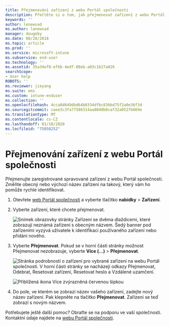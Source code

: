 ```yaml
---
title: Přejmenování zařízení z webu Portál společnosti
description: Přečtěte si o tom, jak přejmenovat zařízení z webu Portál společnosti.
keywords: ''
author: lenewsad
ms.author: lanewsad
manager: dougeby
ms.date: 08/28/2018
ms.topic: article
ms.prod: ''
ms.service: microsoft-intune
ms.subservice: end-user
ms.technology: ''
ms.assetid: 35a34ef8-efbb-4edf-88eb-a03c1b27a026
searchScope:
- User help
ROBOTS: ''
ms.reviewer: jieyang
ms.suite: ems
ms.custom: intune-enduser
ms.collection: ''
ms.openlocfilehash: 4cca8d649dbd64b0334dfbc83bbd75f2a0e36f3d
ms.sourcegitcommit: caee3c3fa77586314aa8040b0caf32a0527b669e
ms.translationtype: MT
ms.contentlocale: cs-CZ
ms.lasthandoff: 01/10/2020
ms.locfileid: "75858252"
---
```

# <a name="rename-your-device-from-the-company-portal-website"></a>Přejmenování zařízení z webu Portál společnosti

Přejmenujte zaregistrované spravované zařízení z webu Portál společnosti. Změňte obecný nebo výchozí název zařízení na takový, který vám ho pomůže rychle identifikovat.

1. Otevřete [web Portál společnosti](https://portal.manage.microsoft.com) a vyberte tlačítko __nabídky__ > __Zařízení__.  

2. Vyberte zařízení, které chcete přejmenovat.

    ![Snímek obrazovky stránky Zařízení se dvěma dlaždicemi, které zobrazují neznámá zařízení s obecným názvem. Šedý banner pod zařízeními vyzývá uživatele k identifikaci používaného zařízení nebo přidání nového.](./media/rename-reset-device-step2-1808.png)   

3. Vyberte **Přejmenovat**. Pokud se v horní části stránky možnost Přejmenovat nezobrazuje, vyberte **Více (…)**  > **Přejmenovat**.   

   ![Stránka podrobností o zařízení pro vybrané zařízení na webu Portál společnosti. V horní části stránky se nacházejí odkazy Přejmenovat, Odebrat, Resetovat zařízení, Resetovat heslo a Vzdálené uzamčení. ](./media/rename-reset-device-1808.png)   

    ![Přiblížená ikona Více zvýrazněná červenou šipkou](./media/rename-reset-device-step3-more-1808.png)  

4. Do pole, ve kterém se zobrazí název vašeho zařízení, zadejte nový název zařízení. Pak klepněte na tlačítko **Přejmenovat**. Zařízení se teď zobrazí s novým názvem.  

Potřebujete ještě další pomoc? Obraťte se na podporu ve vaší společnosti. Kontaktní údaje najdete na [webu Portál společnosti](https://go.microsoft.com/fwlink/?linkid=2010980).  

